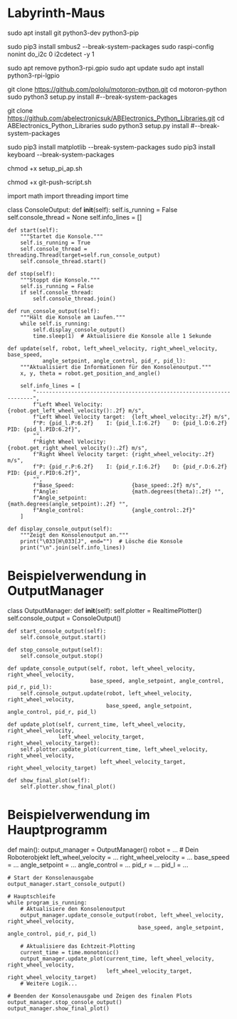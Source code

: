 # Labyrinth-Maus

sudo apt install git python3-dev python3-pip

sudo pip3 install smbus2 --break-system-packages
sudo raspi-config nonint do_i2c 0
i2cdetect -y 1

sudo apt remove python3-rpi.gpio
sudo apt update
sudo apt install python3-rpi-lgpio

git clone https://github.com/pololu/motoron-python.git
cd motoron-python
sudo python3 setup.py install #--break-system-packages

git clone https://github.com/abelectronicsuk/ABElectronics_Python_Libraries.git
cd ABElectronics_Python_Libraries
sudo python3 setup.py install #--break-system-packages

sudo pip3 install matplotlib --break-system-packages
sudo pip3 install keyboard --break-system-packages

chmod +x setup_pi_ap.sh

chmod +x git-push-script.sh








import math
import threading
import time

class ConsoleOutput:
    def __init__(self):
        self.is_running = False
        self.console_thread = None
        self.info_lines = []

    def start(self):
        """Startet die Konsole."""
        self.is_running = True
        self.console_thread = threading.Thread(target=self.run_console_output)
        self.console_thread.start()

    def stop(self):
        """Stoppt die Konsole."""
        self.is_running = False
        if self.console_thread:
            self.console_thread.join()

    def run_console_output(self):
        """Hält die Konsole am Laufen."""
        while self.is_running:
            self.display_console_output()
            time.sleep(1)  # Aktualisiere die Konsole alle 1 Sekunde

    def update(self, robot, left_wheel_velocity, right_wheel_velocity, base_speed,
               angle_setpoint, angle_control, pid_r, pid_l):
        """Aktualisiert die Informationen für den Konsolenoutput."""
        x, y, theta = robot.get_position_and_angle()

        self.info_lines = [
            "---------------------------------------------------------------------",
            f"Left Wheel Velocity:         {robot.get_left_wheel_velocity():.2f} m/s",
            f"Left Wheel Velocity target:  {left_wheel_velocity:.2f} m/s",
            f"P: {pid_l.P:6.2f}    I: {pid_l.I:6.2f}    D: {pid_l.D:6.2f}    PID: {pid_l.PID:6.2f}",
            "",
            f"Right Wheel Velocity:        {robot.get_right_wheel_velocity():.2f} m/s",
            f"Right Wheel Velocity target: {right_wheel_velocity:.2f} m/s",
            f"P: {pid_r.P:6.2f}    I: {pid_r.I:6.2f}    D: {pid_r.D:6.2f}    PID: {pid_r.PID:6.2f}",
            "",
            f"Base_Speed:                  {base_speed:.2f} m/s",
            f"Angle:                       {math.degrees(theta):.2f} °",
            f"Angle_setpoint:              {math.degrees(angle_setpoint):.2f} °",
            f"Angle_control:               {angle_control:.2f}"
        ]

    def display_console_output(self):
        """Zeigt den Konsolenoutput an."""
        print("\033[H\033[J", end="")  # Lösche die Konsole
        print("\n".join(self.info_lines))

# Beispielverwendung in OutputManager

class OutputManager:
    def __init__(self):
        self.plotter = RealtimePlotter()
        self.console_output = ConsoleOutput()

    def start_console_output(self):
        self.console_output.start()

    def stop_console_output(self):
        self.console_output.stop()

    def update_console_output(self, robot, left_wheel_velocity, right_wheel_velocity,
                              base_speed, angle_setpoint, angle_control, pid_r, pid_l):
        self.console_output.update(robot, left_wheel_velocity, right_wheel_velocity,
                                   base_speed, angle_setpoint, angle_control, pid_r, pid_l)

    def update_plot(self, current_time, left_wheel_velocity, right_wheel_velocity,
                    left_wheel_velocity_target, right_wheel_velocity_target):
        self.plotter.update_plot(current_time, left_wheel_velocity, right_wheel_velocity,
                                 left_wheel_velocity_target, right_wheel_velocity_target)

    def show_final_plot(self):
        self.plotter.show_final_plot()

# Beispielverwendung im Hauptprogramm
def main():
    output_manager = OutputManager()
    robot = ...  # Dein Roboterobjekt
    left_wheel_velocity = ...
    right_wheel_velocity = ...
    base_speed = ...
    angle_setpoint = ...
    angle_control = ...
    pid_r = ...
    pid_l = ...

    # Start der Konsolenausgabe
    output_manager.start_console_output()

    # Hauptschleife
    while program_is_running:
        # Aktualisiere den Konsolenoutput
        output_manager.update_console_output(robot, left_wheel_velocity, right_wheel_velocity,
                                             base_speed, angle_setpoint, angle_control, pid_r, pid_l)

        # Aktualisiere das Echtzeit-Plotting
        current_time = time.monotonic()
        output_manager.update_plot(current_time, left_wheel_velocity, right_wheel_velocity,
                                   left_wheel_velocity_target, right_wheel_velocity_target)
        # Weitere Logik...

    # Beenden der Konsolenausgabe und Zeigen des finalen Plots
    output_manager.stop_console_output()
    output_manager.show_final_plot()


